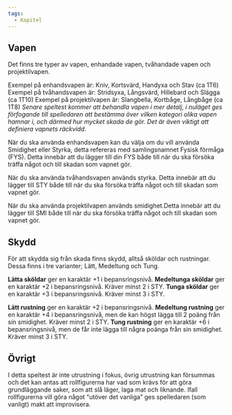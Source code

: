 ```yaml
---
tags:
  - Kapitel
---
```

## Vapen
Det finns tre typer av vapen, enhandade vapen, tvåhandade vapen och projektilvapen. 

Exempel på enhandsvapen är:  Kniv, Kortsvärd, Handyxa och Stav (ca 1T6)
Exempel på tvåhandsvapen är: Stridsyxa, Långsvärd, Hillebard och Slägga (ca 1T10)
Exempel på projektilvapen är: Slangbella, Kortbåge, Långbåge (ca 1T8)
*Senare speltest kommer att behandla vapen i mer detalj, i nuläget ges förfogande till spelledaren att bestämma över vilken kategori olika vapen hamnar i, och därmed hur mycket skada de gör. Det är även viktigt att definiera vapnets räckvidd.*

När du ska använda enhandsvapen kan du välja om du vill använda Smidighet eller Styrka, detta refereras med samlingsnamnet Fysisk förmåga (FYS). Detta innebär att du lägger till din FYS både till när du ska försöka träffa något och till skadan som vapnet gör.

När du ska använda tvåhandsvapen används styrka. Detta innebär att du lägger till STY både till när du ska försöka träffa något och till skadan som vapnet gör.

När du ska använda projektilvapen används smidighet.Detta innebär att du lägger till SMI både till när du ska försöka träffa något och till skadan som vapnet gör. 

## Skydd
För att skydda sig från skada finns skydd, alltså sköldar och rustningar. Dessa finns i tre varianter; Lätt, Medeltung och Tung.

**Lätta sköldar** ger en karaktär +1 i bepansringsnivå.
**Medeltunga sköldar** ger en karaktär +2 i bepansringsnivå. Kräver minst 2 i STY.
**Tunga sköldar** ger en karaktär +3 i bepansringsnivå. Kräver minst 3 i STY.

**Lätt rustning** ger en karaktär +2 i bepansringsnivå.
**Medeltung rustning** ger en karaktär +4 i bepansringsnivå, men de kan högst lägga till 2 poäng från sin smidighet. Kräver minst 2 i STY.
**Tung rustning** ger en karaktär +6 i bepansringsnivå, men de får inte lägga till några poänga från sin smidighet. Kräver minst 3 i STY.
## Övrigt
I detta speltest är inte utrustning i fokus, övrig utrustning kan försummas och det kan antas att rollfigurerna har vad som krävs för att göra grundläggande saker, som att slå läger, laga mat och liknande. Ifall rollfigurerna vill göra något “utöver det vanliga” ges spelledaren (som vanligt) makt att improvisera.


